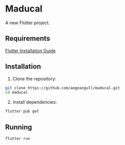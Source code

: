 # Maducal

A new Flutter project.

## Requirements

[Flutter Installation Guide](https://docs.flutter.dev/get-started/install)

## Installation

1. Clone the repository:  
```bash
git clone https://github.com/aegeangull/maducal.git
cd maducal
```

2. Install dependencies:
```bash
flutter pub get
```

## Running

```bash
flutter run
```
